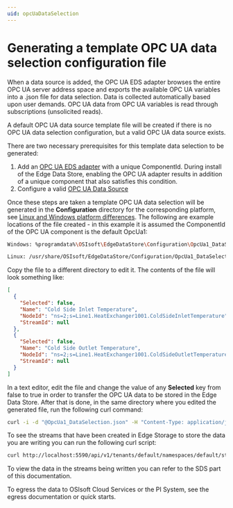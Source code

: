 ```yaml
---
uid: opcUaDataSelection
---
```

# Generating a template OPC UA data selection configuration file

When a data source is added, the OPC UA EDS adapter browses the entire OPC UA server address space and exports the available OPC UA variables into a .json file for data selection. Data is collected automatically based upon user demands.  OPC UA data from OPC UA variables is read through subscriptions (unsolicited reads).

A default OPC UA data source template file will be created if there is no OPC UA data selection configuration, but a valid OPC UA data source exists.

There are two necessary prerequisites for this template data selection to be generated:

1. Add an [OPC UA EDS adapter](xref:EdgeDataStoreConfiguration) with a unique ComponentId. During install of the Edge Data Store, enabling the OPC UA adapter results in addition of a unique component that also satisfies this condition.
2. Configure a valid [OPC UA Data Source](xref:opcUaOverview)

Once these steps are taken a template OPC UA data selection will be generated in the **Configuration** directory for the corresponding platform, see [Linux and Windows platform differences](xref:linuxWindows). The following are example locations of the file created - in this example it is assumed the ComponentId of the OPC UA component is the default OpcUa1:

```bash
Windows: %programdata%\OSIsoft\EdgeDataStore\Configuration\OpcUa1_DataSelection.json

Linux: /usr/share/OSIsoft/EdgeDataStore/Configuration/OpcUa1_DataSelection.json
```

Copy the file to a different directory to edit it. The contents of the file will look something like:

```json
[
  {
    "Selected": false,
    "Name": "Cold Side Inlet Temperature",
    "NodeId": "ns=2;s=Line1.HeatExchanger1001.ColdSideInletTemperature",
    "StreamId": null
  },
  {
    "Selected": false,
    "Name": "Cold Side Outlet Temperature",
    "NodeId": "ns=2;s=Line1.HeatExchanger1001.ColdSideOutletTemperature",
    "StreamId": null
  }
]
```

In a text editor, edit the file and change the value of any **Selected** key from false to true in order to transfer the OPC UA data to be stored in the Edge Data Store. After that is done, in the same directory where you edited the generated file, run the following curl command:

```bash
curl -i -d "@OpcUa1_DataSelection.json" -H "Content-Type: application/json" -X PUT http://localhost:5590/api/v1/configuration/OpcUa1/Dataselection
```

To see the streams that have been created in Edge Storage to store the data you are writing you can run the following curl script:

```bash
curl http://localhost:5590/api/v1/tenants/default/namespaces/default/streams/
```

To view the data in the streams being written  you can refer to the SDS part of this documentation.

To egress the data to OSIsoft Cloud Services or the PI System, see the egress documentation or quick starts.
